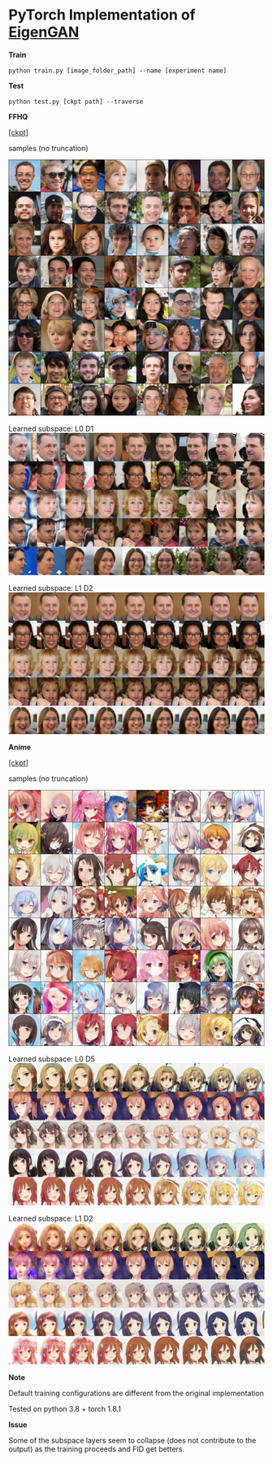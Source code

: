 # PyTorch Implementation of [EigenGAN](https://arxiv.org/pdf/2104.12476.pdf) 


**Train**
```
python train.py [image_folder_path] --name [experiment name]
```


**Test**
```
python test.py [ckpt path] --traverse
```


**FFHQ** 

[[ckpt]](https://drive.google.com/file/d/1WNHlNibrgEo0elVB-epS5GO2J0YzkvNC/view?usp=sharing)

samples (no truncation)

![./docs/ffhq/sample.jpg](./docs/ffhq/sample.jpg)

Learned subspace: L0 D1
![./docs/ffhq/traverse_L0_D1.jpg](./docs/ffhq/traverse_L0_D1.jpg)

Learned subspace: L1 D2
![./docs/ffhq/traverse_L1_D2.jpg](./docs/ffhq/traverse_L1_D2.jpg)


**Anime**

[[ckpt]](https://drive.google.com/file/d/1NO6oXs4yvtIidirXqG9HxbEyHS9l8jdR/view?usp=sharing)

samples (no truncation)

![./docs/anime/sample.jpg](./docs/anime/sample.jpg)

Learned subspace: L0 D5
![./docs/anime/traverse_L0_D5.jpg](./docs/anime/traverse_L0_D5.jpg)

Learned subspace: L1 D2
![./docs/anime/traverse_L1_D2.jpg](./docs/anime/traverse_L1_D2.jpg)



**Note** 

Default training configurations are different from the original implementation 

Tested on python 3.8 + torch 1.8.1


**Issue**

Some of the subspace layers seem to collapse (does not contribute to the output) as the training proceeds and FID get betters.
